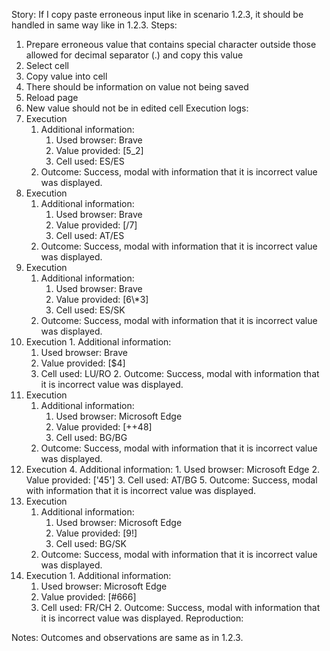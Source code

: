 Story:
If I copy paste erroneous input like in scenario 1.2.3, it should be handled in same way like in 1.2.3.
Steps:
1. Prepare erroneous value that contains special character outside those allowed for decimal separator (.) and copy this value
2. Select cell
3. Copy value into cell
4. There should be information on value not being saved
5. Reload page
6. New value should not be in edited cell
Execution logs:
1. Execution
	1. Additional information:
		1. Used browser: Brave
		2. Value provided: [5_2]
		3. Cell used: ES/ES
	2. Outcome: Success, modal with information that it is incorrect value was displayed.
2.  Execution
	1. Additional information:
		1. Used browser: Brave
		2. Value provided: [/7]
		3. Cell used: AT/ES
	2. Outcome: Success, modal with information that it is incorrect value was displayed.
3.  Execution
	1. Additional information:
		1. Used browser: Brave
		2. Value provided: [6\\*3]
		3. Cell used: ES/SK
	2. Outcome: Success, modal with information that it is incorrect value was displayed.
4.   Execution
	1. Additional information:
		1. Used browser: Brave
		2. Value provided: [$4]
		3. Cell used: LU/RO
	2. Outcome: Success, modal with information that it is incorrect value was displayed.
5. Execution
	1. Additional information:
		1. Used browser: Microsoft Edge
		2. Value provided: [++48]
		3. Cell used: BG/BG
	2. Outcome: Success, modal with information that it is incorrect value was displayed.
6. Execution
	4. Additional information:
		1. Used browser: Microsoft Edge
		2. Value provided: ['45']
		3. Cell used: AT/BG
	5. Outcome: Success, modal with information that it is incorrect value was displayed.
7.  Execution
	1. Additional information:
		1. Used browser: Microsoft Edge
		2. Value provided: [9!]
		3. Cell used: BG/SK
	2. Outcome: Success, modal with information that it is incorrect value was displayed.
8.   Execution
	1. Additional information:
		1. Used browser: Microsoft Edge
		2. Value provided: [#666]
		3. Cell used: FR/CH
	2. Outcome: Success, modal with information that it is incorrect value was displayed.
Reproduction:

Notes:
Outcomes and observations are same as in 1.2.3.